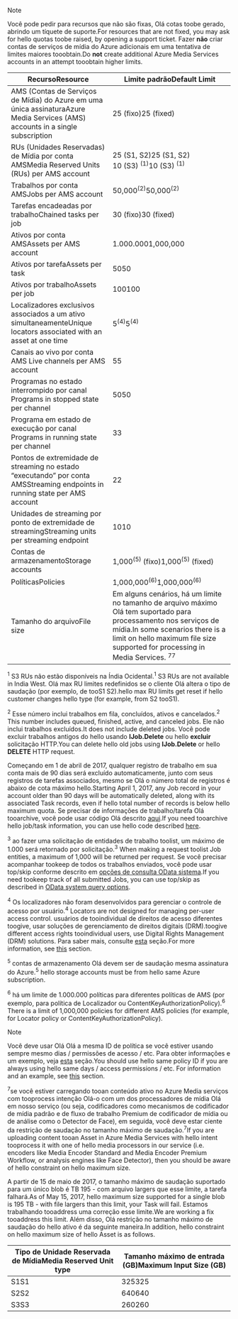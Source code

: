 >[!NOTE]
><span data-ttu-id="b84e1-101">Você pode pedir para recursos que não são fixas, Olá cotas toobe gerado, abrindo um tíquete de suporte.</span><span class="sxs-lookup"><span data-stu-id="b84e1-101">For resources that are not fixed, you may ask for hello quotas toobe raised, by opening a support ticket.</span></span> <span data-ttu-id="b84e1-102">Fazer **não** criar contas de serviços de mídia do Azure adicionais em uma tentativa de limites maiores tooobtain.</span><span class="sxs-lookup"><span data-stu-id="b84e1-102">Do **not** create additional Azure Media Services accounts in an attempt tooobtain higher limits.</span></span>

| <span data-ttu-id="b84e1-103">Recurso</span><span class="sxs-lookup"><span data-stu-id="b84e1-103">Resource</span></span> | <span data-ttu-id="b84e1-104">Limite padrão</span><span class="sxs-lookup"><span data-stu-id="b84e1-104">Default Limit</span></span> | 
| --- | --- | 
| <span data-ttu-id="b84e1-105">AMS (Contas de Serviços de Mídia) do Azure em uma única assinatura</span><span class="sxs-lookup"><span data-stu-id="b84e1-105">Azure Media Services (AMS) accounts in a single subscription</span></span> | <span data-ttu-id="b84e1-106">25 (fixo)</span><span class="sxs-lookup"><span data-stu-id="b84e1-106">25 (fixed)</span></span> |
| <span data-ttu-id="b84e1-107">RUs (Unidades Reservadas) de Mídia por conta AMS</span><span class="sxs-lookup"><span data-stu-id="b84e1-107">Media Reserved Units (RUs) per AMS account</span></span> |<span data-ttu-id="b84e1-108">25 (S1, S2)</span><span class="sxs-lookup"><span data-stu-id="b84e1-108">25 (S1, S2)</span></span><br/><span data-ttu-id="b84e1-109">10 (S3) <sup>(1)</sup></span><span class="sxs-lookup"><span data-stu-id="b84e1-109">10 (S3) <sup>(1)</sup></span></span> | 
| <span data-ttu-id="b84e1-110">Trabalhos por conta AMS</span><span class="sxs-lookup"><span data-stu-id="b84e1-110">Jobs per AMS account</span></span> | <span data-ttu-id="b84e1-111">50,000<sup>(2)</sup></span><span class="sxs-lookup"><span data-stu-id="b84e1-111">50,000<sup>(2)</sup></span></span> |
| <span data-ttu-id="b84e1-112">Tarefas encadeadas por trabalho</span><span class="sxs-lookup"><span data-stu-id="b84e1-112">Chained tasks per job</span></span> | <span data-ttu-id="b84e1-113">30 (fixo)</span><span class="sxs-lookup"><span data-stu-id="b84e1-113">30 (fixed)</span></span> |
| <span data-ttu-id="b84e1-114">Ativos por conta AMS</span><span class="sxs-lookup"><span data-stu-id="b84e1-114">Assets per AMS account</span></span> | <span data-ttu-id="b84e1-115">1.000.000</span><span class="sxs-lookup"><span data-stu-id="b84e1-115">1,000,000</span></span>|
| <span data-ttu-id="b84e1-116">Ativos por tarefa</span><span class="sxs-lookup"><span data-stu-id="b84e1-116">Assets per task</span></span> | <span data-ttu-id="b84e1-117">50</span><span class="sxs-lookup"><span data-stu-id="b84e1-117">50</span></span> |
| <span data-ttu-id="b84e1-118">Ativos por trabalho</span><span class="sxs-lookup"><span data-stu-id="b84e1-118">Assets per job</span></span> | <span data-ttu-id="b84e1-119">100</span><span class="sxs-lookup"><span data-stu-id="b84e1-119">100</span></span> |
| <span data-ttu-id="b84e1-120">Localizadores exclusivos associados a um ativo simultaneamente</span><span class="sxs-lookup"><span data-stu-id="b84e1-120">Unique locators associated with an asset at one time</span></span> | <span data-ttu-id="b84e1-121">5<sup>(4)</sup></span><span class="sxs-lookup"><span data-stu-id="b84e1-121">5<sup>(4)</sup></span></span> |
| <span data-ttu-id="b84e1-122">Canais ao vivo por conta AMS </span><span class="sxs-lookup"><span data-stu-id="b84e1-122">Live channels per AMS account</span></span> |<span data-ttu-id="b84e1-123">5</span><span class="sxs-lookup"><span data-stu-id="b84e1-123">5</span></span>|
| <span data-ttu-id="b84e1-124">Programas no estado interrompido por canal </span><span class="sxs-lookup"><span data-stu-id="b84e1-124">Programs in stopped state per channel</span></span> |<span data-ttu-id="b84e1-125">50</span><span class="sxs-lookup"><span data-stu-id="b84e1-125">50</span></span>|
| <span data-ttu-id="b84e1-126">Programa em estado de execução por canal </span><span class="sxs-lookup"><span data-stu-id="b84e1-126">Programs in running state per channel</span></span> |<span data-ttu-id="b84e1-127">3</span><span class="sxs-lookup"><span data-stu-id="b84e1-127">3</span></span>|
| <span data-ttu-id="b84e1-128">Pontos de extremidade de streaming no estado “executando” por conta AMS</span><span class="sxs-lookup"><span data-stu-id="b84e1-128">Streaming endpoints in running state per AMS account</span></span>|<span data-ttu-id="b84e1-129">2</span><span class="sxs-lookup"><span data-stu-id="b84e1-129">2</span></span>|
| <span data-ttu-id="b84e1-130">Unidades de streaming por ponto de extremidade de streaming</span><span class="sxs-lookup"><span data-stu-id="b84e1-130">Streaming units per streaming endpoint</span></span> |<span data-ttu-id="b84e1-131">10</span><span class="sxs-lookup"><span data-stu-id="b84e1-131">10</span></span> |
| <span data-ttu-id="b84e1-132">Contas de armazenamento</span><span class="sxs-lookup"><span data-stu-id="b84e1-132">Storage accounts</span></span> | <span data-ttu-id="b84e1-133">1,000<sup>(5)</sup> (fixo)</span><span class="sxs-lookup"><span data-stu-id="b84e1-133">1,000<sup>(5)</sup> (fixed)</span></span> |
| <span data-ttu-id="b84e1-134">Políticas</span><span class="sxs-lookup"><span data-stu-id="b84e1-134">Policies</span></span> | <span data-ttu-id="b84e1-135">1,000,000<sup>(6)</sup></span><span class="sxs-lookup"><span data-stu-id="b84e1-135">1,000,000<sup>(6)</sup></span></span> |
| <span data-ttu-id="b84e1-136">Tamanho do arquivo</span><span class="sxs-lookup"><span data-stu-id="b84e1-136">File size</span></span>| <span data-ttu-id="b84e1-137">Em alguns cenários, há um limite no tamanho de arquivo máximo Olá tem suportado para processamento nos serviços de mídia.</span><span class="sxs-lookup"><span data-stu-id="b84e1-137">In some scenarios there is a limit on hello maximum file size supported for processing in Media Services.</span></span> <span data-ttu-id="b84e1-138"><sup>7</sup></span><span class="sxs-lookup"><span data-stu-id="b84e1-138"><sup>7</sup></span></span> |
  
<span data-ttu-id="b84e1-139"><sup>1</sup> S3 RUs não estão disponíveis na Índia Ocidental.</span><span class="sxs-lookup"><span data-stu-id="b84e1-139"><sup>1</sup> S3 RUs are not available in India West.</span></span> <span data-ttu-id="b84e1-140">Olá max RU limites redefinidos se o cliente Olá altera o tipo de saudação (por exemplo, de tooS1 S2).</span><span class="sxs-lookup"><span data-stu-id="b84e1-140">hello max RU limits get reset if hello customer changes hello type (for example, from S2 tooS1).</span></span> 

<span data-ttu-id="b84e1-141"><sup>2</sup> Esse número inclui trabalhos em fila, concluídos, ativos e cancelados.</span><span class="sxs-lookup"><span data-stu-id="b84e1-141"><sup>2</sup> This number includes queued, finished, active, and canceled jobs.</span></span> <span data-ttu-id="b84e1-142">Ele não inclui trabalhos excluídos.</span><span class="sxs-lookup"><span data-stu-id="b84e1-142">It does not include deleted jobs.</span></span> <span data-ttu-id="b84e1-143">Você pode excluir trabalhos antigos do hello usando **IJob.Delete** ou hello **excluir** solicitação HTTP.</span><span class="sxs-lookup"><span data-stu-id="b84e1-143">You can delete hello old jobs using **IJob.Delete** or hello **DELETE** HTTP request.</span></span>

<span data-ttu-id="b84e1-144">Começando em 1 de abril de 2017, qualquer registro de trabalho em sua conta mais de 90 dias será excluído automaticamente, junto com seus registros de tarefas associados, mesmo se Olá o número total de registros é abaixo de cota máximo hello.</span><span class="sxs-lookup"><span data-stu-id="b84e1-144">Starting April 1, 2017, any Job record in your account older than 90 days will be automatically deleted, along with its associated Task records, even if hello total number of records is below hello maximum quota.</span></span> <span data-ttu-id="b84e1-145">Se precisar de informações de trabalho/tarefa Olá tooarchive, você pode usar código Olá descrito [aqui](../articles/media-services/media-services-dotnet-manage-entities.md).</span><span class="sxs-lookup"><span data-stu-id="b84e1-145">If you need tooarchive hello job/task information, you can use hello code described [here](../articles/media-services/media-services-dotnet-manage-entities.md).</span></span>

<span data-ttu-id="b84e1-146"><sup>3</sup> ao fazer uma solicitação de entidades de trabalho toolist, um máximo de 1.000 será retornado por solicitação.</span><span class="sxs-lookup"><span data-stu-id="b84e1-146"><sup>3</sup> When making a request toolist Job entities, a maximum of 1,000 will be returned per request.</span></span> <span data-ttu-id="b84e1-147">Se você precisar acompanhar tookeep de todos os trabalhos enviados, você pode usar top/skip conforme descrito em [opções de consulta OData sistema](http://msdn.microsoft.com/library/gg309461.aspx).</span><span class="sxs-lookup"><span data-stu-id="b84e1-147">If you need tookeep track of all submitted Jobs, you can use top/skip as described in [OData system query options](http://msdn.microsoft.com/library/gg309461.aspx).</span></span>

<span data-ttu-id="b84e1-148"><sup>4</sup> Os localizadores não foram desenvolvidos para gerenciar o controle de acesso por usuário.</span><span class="sxs-lookup"><span data-stu-id="b84e1-148"><sup>4</sup> Locators are not designed for managing per-user access control.</span></span> <span data-ttu-id="b84e1-149">usuários de tooindividual de direitos de acesso diferentes toogive, usar soluções de gerenciamento de direitos digitais (DRM).</span><span class="sxs-lookup"><span data-stu-id="b84e1-149">toogive different access rights tooindividual users, use Digital Rights Management (DRM) solutions.</span></span> <span data-ttu-id="b84e1-150">Para saber mais, consulte [esta](../articles/media-services/media-services-content-protection-overview.md) seção.</span><span class="sxs-lookup"><span data-stu-id="b84e1-150">For more information, see [this](../articles/media-services/media-services-content-protection-overview.md) section.</span></span>

<span data-ttu-id="b84e1-151"><sup>5</sup> contas de armazenamento Olá devem ser de saudação mesma assinatura do Azure.</span><span class="sxs-lookup"><span data-stu-id="b84e1-151"><sup>5</sup> hello storage accounts must be from hello same Azure subscription.</span></span>

<span data-ttu-id="b84e1-152"><sup>6</sup> há um limite de 1.000.000 políticas para diferentes políticas de AMS (por exemplo, para política de Localizador ou ContentKeyAuthorizationPolicy).</span><span class="sxs-lookup"><span data-stu-id="b84e1-152"><sup>6</sup> There is a limit of 1,000,000 policies for different AMS policies (for example, for Locator policy or ContentKeyAuthorizationPolicy).</span></span> 

>[!NOTE]
> <span data-ttu-id="b84e1-153">Você deve usar Olá Olá a mesma ID de política se você estiver usando sempre mesmo dias / permissões de acesso / etc. Para obter informações e um exemplo, veja [esta](../articles/media-services/media-services-dotnet-manage-entities.md#limit-access-policies) seção.</span><span class="sxs-lookup"><span data-stu-id="b84e1-153">You should use hello same policy ID if you are always using hello same days / access permissions / etc. For information and an example, see [this](../articles/media-services/media-services-dotnet-manage-entities.md#limit-access-policies) section.</span></span>

<span data-ttu-id="b84e1-154"><sup>7</sup>se você estiver carregando tooan conteúdo ativo no Azure Media serviços com tooprocess intenção Olá-o com um dos processadores de mídia Olá em nosso serviço (ou seja, codificadores como mecanismos de codificador de mídia padrão e de fluxo de trabalho Premium de codificador de mídia ou de análise como o Detector de Face), em seguida, você deve estar ciente da restrição de saudação no tamanho máximo de saudação.</span><span class="sxs-lookup"><span data-stu-id="b84e1-154"><sup>7</sup>If you are uploading content tooan Asset in Azure Media Services with hello intent tooprocess it with one of hello media processors in our service (i.e. encoders like Media Encoder Standard and Media Encoder Premium Workflow, or analysis engines like Face Detector), then you should be aware of hello constraint on hello maximum size.</span></span> 

<span data-ttu-id="b84e1-155">A partir de 15 de maio de 2017, o tamanho máximo de saudação suportado para um único blob é TB 195 - com arquivo largers que esse limite, a tarefa falhará.</span><span class="sxs-lookup"><span data-stu-id="b84e1-155">As of May 15, 2017, hello maximum size supported for a single blob is 195 TB - with file largers than this limit, your Task will fail.</span></span> <span data-ttu-id="b84e1-156">Estamos trabalhando tooaddress uma correção esse limite.</span><span class="sxs-lookup"><span data-stu-id="b84e1-156">We are working a fix tooaddress this limit.</span></span> <span data-ttu-id="b84e1-157">Além disso, Olá restrição no tamanho máximo de saudação do hello ativo é da seguinte maneira.</span><span class="sxs-lookup"><span data-stu-id="b84e1-157">In addition, hello constraint on hello maximum size of hello Asset is as follows.</span></span>

| <span data-ttu-id="b84e1-158">Tipo de Unidade Reservada de Mídia</span><span class="sxs-lookup"><span data-stu-id="b84e1-158">Media Reserved Unit type</span></span> | <span data-ttu-id="b84e1-159">Tamanho máximo de entrada (GB)</span><span class="sxs-lookup"><span data-stu-id="b84e1-159">Maximum Input Size (GB)</span></span>| 
| --- | --- | 
|<span data-ttu-id="b84e1-160">S1</span><span class="sxs-lookup"><span data-stu-id="b84e1-160">S1</span></span> | <span data-ttu-id="b84e1-161">325</span><span class="sxs-lookup"><span data-stu-id="b84e1-161">325</span></span>|
|<span data-ttu-id="b84e1-162">S2</span><span class="sxs-lookup"><span data-stu-id="b84e1-162">S2</span></span> | <span data-ttu-id="b84e1-163">640</span><span class="sxs-lookup"><span data-stu-id="b84e1-163">640</span></span>|
|<span data-ttu-id="b84e1-164">S3</span><span class="sxs-lookup"><span data-stu-id="b84e1-164">S3</span></span> | <span data-ttu-id="b84e1-165">260</span><span class="sxs-lookup"><span data-stu-id="b84e1-165">260</span></span>|

